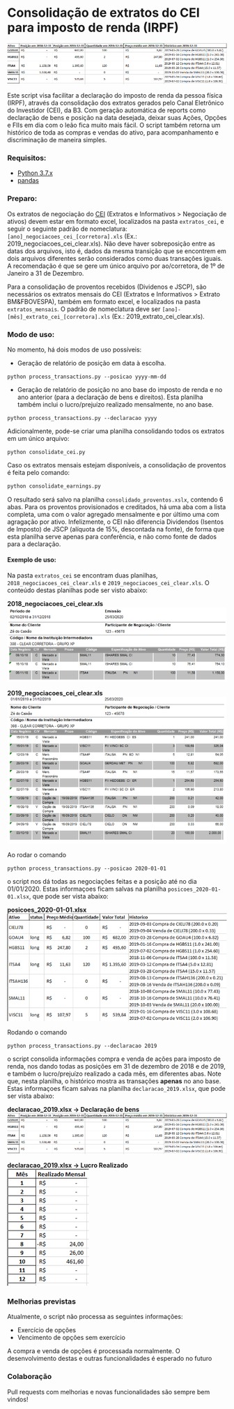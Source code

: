 # Consolidação de extratos do CEI para imposto de renda (IRPF)

![declaracao_2019.xlsx -> Declaração de bens](https://github.com/danilofrp/consolidador-cei/blob/master/img/declaracao.png "declaracao_2019.xlsx -> Declaração de bens")

Este script visa facilitar a declaração do imposto de renda da pessoa física (IRPF), através da consolidação dos extratos gerados pelo Canal Eletrônico do Investidor (CEI), da B3. Com geração automática de reports como declaração de bens e posição na data desejada, deixar suas Ações, Opções e FIIs em dia com o leão fica muito mais fácil. O script também retorna um histórico de toda as compras e vendas do ativo, para acompanhamento e discriminação de maneira simples.

### Requisitos:
 - [Python 3.7.x](https://www.python.org)
 - [pandas](https://pandas.pydata.org)

### Preparo:
Os extratos de negociação do [CEI](https://cei.b3.com.br) (Extratos e Informativos > Negociação de ativos) devem estar em formato excel, localizados na pasta `extratos_cei`, e seguir o seguinte padrão de nomeclatura: `[ano]_negociacoes_cei_[corretora].xls` (Ex.: 2019_negociacoes_cei_clear.xls). Não deve haver sobreposição entre as datas dos arquivos, isto é, dados da mesma transição que se encontrem em dois arquivos diferentes serão considerados como duas transações iguais. A recomendação é que se gere um único arquivo por ao/corretora, de 1º de Janeiro a 31 de Dezembro.

Para a consolidação de proventos recebidos (Dividenos e JSCP), são necessários os extratos mensais do CEI (Extratos e Informativos > Extrato BM&FBOVESPA), também em formato excel, e localizados na pasta `extratos_mensais`. O padrão de nomeclatura deve ser `[ano]-[mês]_extrato_cei_[corretora].xls` (Ex.: 2019_extrato_cei_clear.xls). 

### Modo de uso:
No momento, há dois modos de uso possíveis:

- Geração de relatório de posição em data à escolha.
```
python process_transactions.py --posicao yyyy-mm-dd
```

- Geração de relatório de posição no ano base do imposto de renda e no ano anterior (para a declaração de bens e direitos). Esta planilha também inclui o lucro/prejuízo realizado mensalmente, no ano base.
```
python process_transactions.py --declaracao yyyy
```

Adicionalmente, pode-se criar uma planilha consolidando todos os extratos em um único arquivo:
```
python consolidate_cei.py
```

Caso os extratos mensais estejam disponíveis, a consolidação de proventos é feita pelo comando:
```python
python consolidate_earnings.py
```
O resultado será salvo na planilha `consolidado_proventos.xslx`, contendo 6 abas. Para os proventos provisionados e creditados, há uma aba com a lista completa, uma com o valor agregado mensalmente e por último uma com agragação por ativo. Infelizmente, o CEI não diferencia Dividendos (Isentos de Imposto) de JSCP (alíquota de 15%, descontada na fonte), de forma que esta planilha serve apenas para conferência, e não como fonte de dados para a declaração.

#### Exemplo de uso:
Na pasta `extratos_cei` se encontram duas planilhas, `2018_negociacoes_cei_clear.xls` e `2019_negociacoes_cei_clear.xls`. O conteúdo destas planilhas pode ser visto abaixo:

**2018_negociacoes_cei_clear.xls**<br>
![2018_negociacoes_cei_clear.xls](https://github.com/danilofrp/consolidador-cei/blob/master/img/2018_extrato_cei_clear.png "2018_negociacoes_cei_clear.xls")

**2019_negociacoes_cei_clear.xls**<br>
![2019_negociacoes_cei_clear.xls](https://github.com/danilofrp/consolidador-cei/blob/master/img/2019_extrato_cei_clear.png "2019_negociacoes_cei_clear.xls")

Ao rodar o comando
```
python process_transactions.py --posicao 2020-01-01
```
o script nos dá todas as negociações feitas e a posição até no dia 01/01/2020. Estas informaçoes ficam salvas na planilha `posicoes_2020-01-01.xlsx`, que pode ser vista abaixo:

**posicoes_2020-01-01.xlsx**<br>
![posicoes_2020-01-01.xlsx](https://github.com/danilofrp/consolidador-cei/blob/master/img/posicao.png "posicoes_2020-01-01.xlsx")


Rodando o comando
```
python process_transactions.py --declaracao 2019
```
o script consolida informações compra e venda de ações para imposto de renda, nos dando todas as posições em 31 de dezembro de 2018 e de 2019, e também o lucro/prejuízo realizado a cada mês, em diferentes abas. Note que, nesta planilha, o histórico mostra as transações **apenas** no ano base. Estas informaçoes ficam salvas na planilha `declaracao_2019.xlsx`, que pode ser vista abaixo:

**declaracao_2019.xlsx -> Declaração de bens**<br>
![declaracao_2019.xlsx -> Declaração de bens](https://github.com/danilofrp/consolidador-cei/blob/master/img/declaracao.png "declaracao_2019.xlsx -> Declaração de bens")

**declaracao_2019.xlsx -> Lucro Realizado**<br>
![declaracao_2019.xlsx -> Lucro Realizado](https://github.com/danilofrp/consolidador-cei/blob/master/img/realizado.png "declaracao_2019.xlsx -> Lucro Realizado")


### Melhorias previstas
Atualmente, o script não processa as seguintes informações:

- Exercício de opções
- Vencimento de opções sem exercício

A compra e venda de opções é processada normalmente. O desenvolvimento destas e outras funcionalidades é esperado no futuro


### Colaboração

Pull requests com melhorias e novas funcionalidades são sempre bem vindos!
